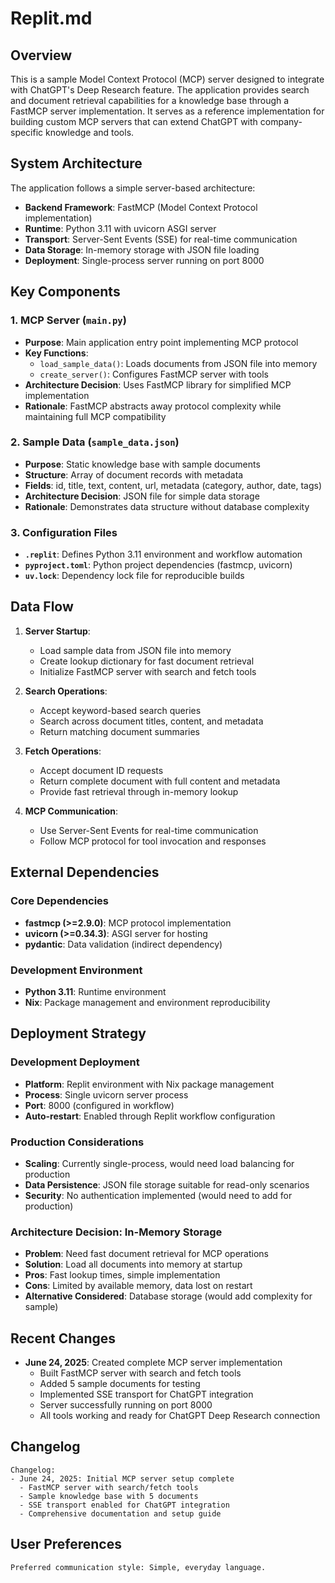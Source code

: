 # Replit.md

## Overview

This is a sample Model Context Protocol (MCP) server designed to integrate with ChatGPT's Deep Research feature. The application provides search and document retrieval capabilities for a knowledge base through a FastMCP server implementation. It serves as a reference implementation for building custom MCP servers that can extend ChatGPT with company-specific knowledge and tools.

## System Architecture

The application follows a simple server-based architecture:

- **Backend Framework**: FastMCP (Model Context Protocol implementation)
- **Runtime**: Python 3.11 with uvicorn ASGI server
- **Transport**: Server-Sent Events (SSE) for real-time communication
- **Data Storage**: In-memory storage with JSON file loading
- **Deployment**: Single-process server running on port 8000

## Key Components

### 1. MCP Server (`main.py`)
- **Purpose**: Main application entry point implementing MCP protocol
- **Key Functions**:
  - `load_sample_data()`: Loads documents from JSON file into memory
  - `create_server()`: Configures FastMCP server with tools
- **Architecture Decision**: Uses FastMCP library for simplified MCP implementation
- **Rationale**: FastMCP abstracts away protocol complexity while maintaining full MCP compatibility

### 2. Sample Data (`sample_data.json`)
- **Purpose**: Static knowledge base with sample documents
- **Structure**: Array of document records with metadata
- **Fields**: id, title, text, content, url, metadata (category, author, date, tags)
- **Architecture Decision**: JSON file for simple data storage
- **Rationale**: Demonstrates data structure without database complexity

### 3. Configuration Files
- **`.replit`**: Defines Python 3.11 environment and workflow automation
- **`pyproject.toml`**: Python project dependencies (fastmcp, uvicorn)
- **`uv.lock`**: Dependency lock file for reproducible builds

## Data Flow

1. **Server Startup**: 
   - Load sample data from JSON file into memory
   - Create lookup dictionary for fast document retrieval
   - Initialize FastMCP server with search and fetch tools

2. **Search Operations**:
   - Accept keyword-based search queries
   - Search across document titles, content, and metadata
   - Return matching document summaries

3. **Fetch Operations**:
   - Accept document ID requests
   - Return complete document with full content and metadata
   - Provide fast retrieval through in-memory lookup

4. **MCP Communication**:
   - Use Server-Sent Events for real-time communication
   - Follow MCP protocol for tool invocation and responses

## External Dependencies

### Core Dependencies
- **fastmcp (>=2.9.0)**: MCP protocol implementation
- **uvicorn (>=0.34.3)**: ASGI server for hosting
- **pydantic**: Data validation (indirect dependency)

### Development Environment
- **Python 3.11**: Runtime environment
- **Nix**: Package management and environment reproducibility

## Deployment Strategy

### Development Deployment
- **Platform**: Replit environment with Nix package management
- **Process**: Single uvicorn server process
- **Port**: 8000 (configured in workflow)
- **Auto-restart**: Enabled through Replit workflow configuration

### Production Considerations
- **Scaling**: Currently single-process, would need load balancing for production
- **Data Persistence**: JSON file storage suitable for read-only scenarios
- **Security**: No authentication implemented (would need to add for production)

### Architecture Decision: In-Memory Storage
- **Problem**: Need fast document retrieval for MCP operations
- **Solution**: Load all documents into memory at startup
- **Pros**: Fast lookup times, simple implementation
- **Cons**: Limited by available memory, data lost on restart
- **Alternative Considered**: Database storage (would add complexity for sample)

## Recent Changes

- **June 24, 2025**: Created complete MCP server implementation
  - Built FastMCP server with search and fetch tools
  - Added 5 sample documents for testing
  - Implemented SSE transport for ChatGPT integration
  - Server successfully running on port 8000
  - All tools working and ready for ChatGPT Deep Research connection

## Changelog

```
Changelog:
- June 24, 2025: Initial MCP server setup complete
  - FastMCP server with search/fetch tools
  - Sample knowledge base with 5 documents  
  - SSE transport enabled for ChatGPT integration
  - Comprehensive documentation and setup guide
```

## User Preferences

```
Preferred communication style: Simple, everyday language.
```